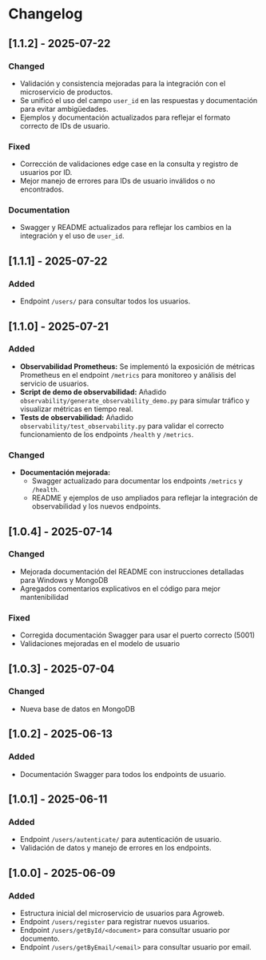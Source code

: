# Changelog
## [1.1.2] - 2025-07-22
### Changed
- Validación y consistencia mejoradas para la integración con el microservicio de productos.
- Se unificó el uso del campo `user_id` en las respuestas y documentación para evitar ambigüedades.
- Ejemplos y documentación actualizados para reflejar el formato correcto de IDs de usuario.

### Fixed
- Corrección de validaciones edge case en la consulta y registro de usuarios por ID.
- Mejor manejo de errores para IDs de usuario inválidos o no encontrados.

### Documentation
- Swagger y README actualizados para reflejar los cambios en la integración y el uso de `user_id`.

## [1.1.1] - 2025-07-22
### Added
- Endpoint `/users/` para consultar todos los usuarios.

## [1.1.0] - 2025-07-21
### Added
- **Observabilidad Prometheus:** Se implementó la exposición de métricas Prometheus en el endpoint `/metrics` para monitoreo y análisis del servicio de usuarios.
- **Script de demo de observabilidad:** Añadido `observability/generate_observability_demo.py` para simular tráfico y visualizar métricas en tiempo real.
- **Tests de observabilidad:** Añadido `observability/test_observability.py` para validar el correcto funcionamiento de los endpoints `/health` y `/metrics`.

### Changed
- **Documentación mejorada:**
  - Swagger actualizado para documentar los endpoints `/metrics` y `/health`.
  - README y ejemplos de uso ampliados para reflejar la integración de observabilidad y los nuevos endpoints.

## [1.0.4] - 2025-07-14
### Changed
- Mejorada documentación del README con instrucciones detalladas para Windows y MongoDB
- Agregados comentarios explicativos en el código para mejor mantenibilidad

### Fixed
- Corregida documentación Swagger para usar el puerto correcto (5001)
- Validaciones mejoradas en el modelo de usuario

## [1.0.3] - 2025-07-04
### Changed
- Nueva base de datos en MongoDB

## [1.0.2] - 2025-06-13
### Added
- Documentación Swagger para todos los endpoints de usuario.

## [1.0.1] - 2025-06-11
### Added
- Endpoint `/users/autenticate/` para autenticación de usuario.
- Validación de datos y manejo de errores en los endpoints.

## [1.0.0] - 2025-06-09
### Added
- Estructura inicial del microservicio de usuarios para Agroweb.
- Endpoint `/users/register` para registrar nuevos usuarios.
- Endpoint `/users/getById/<document>` para consultar usuario por documento.
- Endpoint `/users/getByEmail/<email>` para consultar usuario por email.






